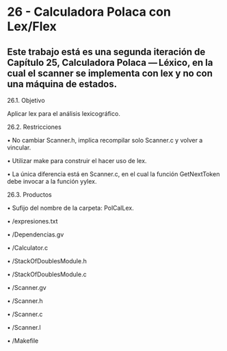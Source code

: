 # 26 - Calculadora Polaca con Lex/Flex

## Este trabajo está es una segunda iteración de Capítulo 25, Calculadora Polaca — Léxico, en la cual el scanner se implementa con lex y no con una máquina de estados.

26.1. Objetivo

Aplicar lex para el análisis lexicográfico.

26.2. Restricciones

• No cambiar Scanner.h, implica recompilar solo Scanner.c y volver a vincular.

• Utilizar make para construir el hacer uso de lex.

• La única diferencia está en Scanner.c, en el cual la función GetNextToken debe invocar a la función yylex.

26.3. Productos

• Sufijo del nombre de la carpeta: PolCalLex.

• /expresiones.txt

• /Dependencias.gv

• /Calculator.c

• /StackOfDoublesModule.h

• /StackOfDoublesModule.c

• /Scanner.gv

• /Scanner.h

• /Scanner.c

• /Scanner.l

• /Makefile